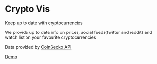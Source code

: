 # Crypto Vis

Keep up to date with cryptocurrencies

We provide up to date info on prices, social feeds(twitter and reddit) and watch list on your favourite cryptocurrencies

Data provided by [CoinGecko API](https://www.coingecko.com/en/api) 

[Demo](https://cryptovis.herokuapp.com/) 


